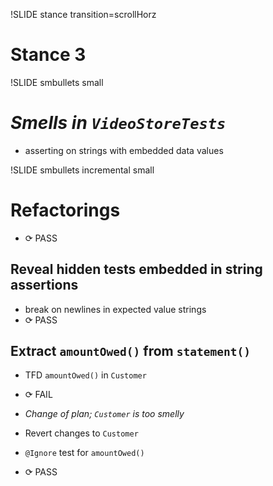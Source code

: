 !SLIDE stance transition=scrollHorz
# Stance 3

!SLIDE smbullets small

*Smells in `VideoStoreTests`*
=============================
* asserting on strings with embedded data values

!SLIDE smbullets incremental small

Refactorings
============
* <span class="PASS">⟳ PASS</span>

Reveal hidden tests embedded in string assertions
-------------------------------------------------
* break on newlines in expected value strings
* <span class="PASS">⟳ PASS</span>

Extract `amountOwed()` from `statement()`
-----------------------------------------
* TFD `amountOwed()` in `Customer`
* <span class="FAIL">⟳ FAIL</span>

* *Change of plan; `Customer` is too smelly*
* Revert changes to `Customer`
* `@Ignore` test for `amountOwed()`
* <span class="PASS">⟳ PASS</span>
